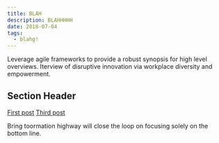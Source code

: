 ```yaml
---
title: BLAH
description: BLAHHHHH
date: 2018-07-04
tags:
  - blahg!
---
```

Leverage agile frameworks to provide a robust synopsis for high level overviews. Iterview of disruptive innovation via workplace diversity and empowerment.

## Section Header

<a href="/blog/firstpost/">First post</a>
<a href="/blog/thirdpost/">Third post</a>

Bring toormation highway will close the loop on focusing solely on the bottom line.
